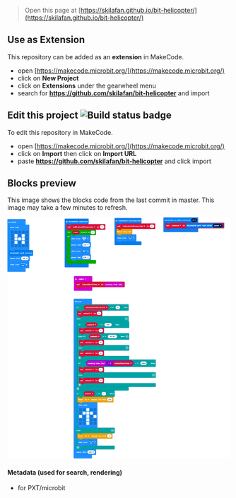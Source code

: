 
> Open this page at [https://skilafan.github.io/bit-helicopter/](https://skilafan.github.io/bit-helicopter/)

## Use as Extension

This repository can be added as an **extension** in MakeCode.

* open [https://makecode.microbit.org/](https://makecode.microbit.org/)
* click on **New Project**
* click on **Extensions** under the gearwheel menu
* search for **https://github.com/skilafan/bit-helicopter** and import

## Edit this project ![Build status badge](https://github.com/skilafan/bit-helicopter/workflows/MakeCode/badge.svg)

To edit this repository in MakeCode.

* open [https://makecode.microbit.org/](https://makecode.microbit.org/)
* click on **Import** then click on **Import URL**
* paste **https://github.com/skilafan/bit-helicopter** and click import

## Blocks preview

This image shows the blocks code from the last commit in master.
This image may take a few minutes to refresh.

![A rendered view of the blocks](https://github.com/skilafan/bit-helicopter/raw/master/.github/makecode/blocks.png)

#### Metadata (used for search, rendering)

* for PXT/microbit
<script src="https://makecode.com/gh-pages-embed.js"></script><script>makeCodeRender("{{ site.makecode.home_url }}", "{{ site.github.owner_name }}/{{ site.github.repository_name }}");</script>
